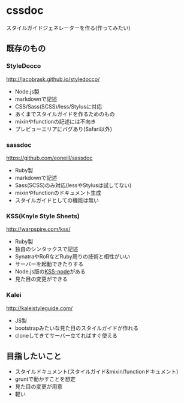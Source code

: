 cssdoc
======

スタイルガイドジェネレーターを作る(作ってみたい)

## 既存のもの

### StyleDocco
http://jacobrask.github.io/styledocco/
- Node.js製
- markdownで記述
- CSS/Sass(SCSS)/less/Stylusに対応
- あくまでスタイルガイドを作るためのもの
 - mixinやfunctionの記述には不向き
- プレビューエリアにバグあり(Safari以外)

### sassdoc
https://github.com/eoneill/sassdoc
- Ruby製
- markdownで記述
- Sass(SCSS)のみ対応(lessやStylusは試してない)
- mixinやfunctionのドキュメント生成
 - スタイルガイドとしての機能は無い

### KSS(Knyle Style Sheets)
http://warpspire.com/kss/
- Ruby製
- 独自のシンタックスで記述
- SynatraやRoRなどRuby周りの技術と相性がいい
- サーバーを起動できたりする
- Node.js版の[KSS-node](https://github.com/hughsk/kss-node)がある
- 見た目の変更ができる

### Kalei
http://kaleistyleguide.com/
- JS製
- bootstrapみたいな見た目のスタイルガイドが作れる
- cloneしてきてサーバー立てればすぐ使える

## 目指したいこと
- スタイルドキュメント(スタイルガイド&mixin/functionドキュメント)
- gruntで動かすことを想定
- 見た目の変更が用意
- 軽い

